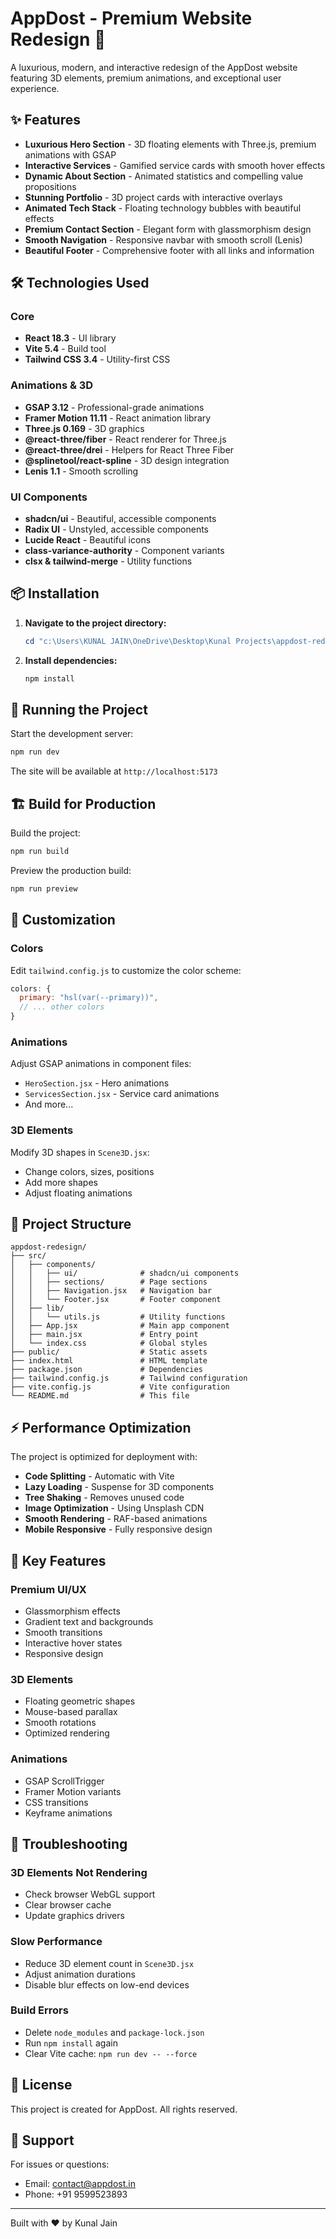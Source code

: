 # AppDost - Premium Website Redesign 🚀

A luxurious, modern, and interactive redesign of the AppDost website featuring 3D elements, premium animations, and exceptional user experience.

## ✨ Features

- **Luxurious Hero Section** - 3D floating elements with Three.js, premium animations with GSAP
- **Interactive Services** - Gamified service cards with smooth hover effects
- **Dynamic About Section** - Animated statistics and compelling value propositions
- **Stunning Portfolio** - 3D project cards with interactive overlays
- **Animated Tech Stack** - Floating technology bubbles with beautiful effects
- **Premium Contact Section** - Elegant form with glassmorphism design
- **Smooth Navigation** - Responsive navbar with smooth scroll (Lenis)
- **Beautiful Footer** - Comprehensive footer with all links and information

## 🛠️ Technologies Used

### Core

- **React 18.3** - UI library
- **Vite 5.4** - Build tool
- **Tailwind CSS 3.4** - Utility-first CSS

### Animations & 3D

- **GSAP 3.12** - Professional-grade animations
- **Framer Motion 11.11** - React animation library
- **Three.js 0.169** - 3D graphics
- **@react-three/fiber** - React renderer for Three.js
- **@react-three/drei** - Helpers for React Three Fiber
- **@splinetool/react-spline** - 3D design integration
- **Lenis 1.1** - Smooth scrolling

### UI Components

- **shadcn/ui** - Beautiful, accessible components
- **Radix UI** - Unstyled, accessible components
- **Lucide React** - Beautiful icons
- **class-variance-authority** - Component variants
- **clsx & tailwind-merge** - Utility functions

## 📦 Installation

1. **Navigate to the project directory:**

   ```powershell
   cd "c:\Users\KUNAL JAIN\OneDrive\Desktop\Kunal Projects\appdost-redesign"
   ```

2. **Install dependencies:**
   ```powershell
   npm install
   ```

## 🚀 Running the Project

Start the development server:

```powershell
npm run dev
```

The site will be available at `http://localhost:5173`

## 🏗️ Build for Production

Build the project:

```powershell
npm run build
```

Preview the production build:

```powershell
npm run preview
```

## 🎨 Customization

### Colors

Edit `tailwind.config.js` to customize the color scheme:

```javascript
colors: {
  primary: "hsl(var(--primary))",
  // ... other colors
}
```

### Animations

Adjust GSAP animations in component files:

- `HeroSection.jsx` - Hero animations
- `ServicesSection.jsx` - Service card animations
- And more...

### 3D Elements

Modify 3D shapes in `Scene3D.jsx`:

- Change colors, sizes, positions
- Add more shapes
- Adjust floating animations

## 📂 Project Structure

```
appdost-redesign/
├── src/
│   ├── components/
│   │   ├── ui/              # shadcn/ui components
│   │   ├── sections/        # Page sections
│   │   ├── Navigation.jsx   # Navigation bar
│   │   └── Footer.jsx       # Footer component
│   ├── lib/
│   │   └── utils.js         # Utility functions
│   ├── App.jsx              # Main app component
│   ├── main.jsx             # Entry point
│   └── index.css            # Global styles
├── public/                  # Static assets
├── index.html               # HTML template
├── package.json             # Dependencies
├── tailwind.config.js       # Tailwind configuration
├── vite.config.js           # Vite configuration
└── README.md                # This file
```

## ⚡ Performance Optimization

The project is optimized for deployment with:

- **Code Splitting** - Automatic with Vite
- **Lazy Loading** - Suspense for 3D components
- **Tree Shaking** - Removes unused code
- **Image Optimization** - Using Unsplash CDN
- **Smooth Rendering** - RAF-based animations
- **Mobile Responsive** - Fully responsive design

## 🎯 Key Features

### Premium UI/UX

- Glassmorphism effects
- Gradient text and backgrounds
- Smooth transitions
- Interactive hover states
- Responsive design

### 3D Elements

- Floating geometric shapes
- Mouse-based parallax
- Smooth rotations
- Optimized rendering

### Animations

- GSAP ScrollTrigger
- Framer Motion variants
- CSS transitions
- Keyframe animations

## 🐛 Troubleshooting

### 3D Elements Not Rendering

- Check browser WebGL support
- Clear browser cache
- Update graphics drivers

### Slow Performance

- Reduce 3D element count in `Scene3D.jsx`
- Adjust animation durations
- Disable blur effects on low-end devices

### Build Errors

- Delete `node_modules` and `package-lock.json`
- Run `npm install` again
- Clear Vite cache: `npm run dev -- --force`

## 📄 License

This project is created for AppDost. All rights reserved.

## 🤝 Support

For issues or questions:

- Email: contact@appdost.in
- Phone: +91 9599523893

---

Built with ❤️ by Kunal Jain

